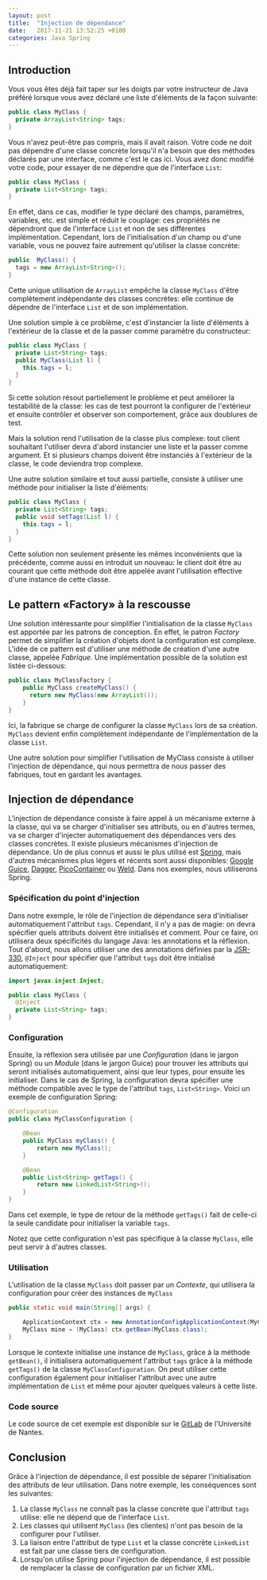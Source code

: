 ```yaml
---
layout: post
title:  "Injection de dépendance"
date:   2017-11-21 13:52:25 +0100
categories: Java Spring
---
```


## Introduction

Vous vous êtes déjà fait taper sur les doigts par votre instructeur de Java préféré lorsque vous avez déclaré une liste d'éléments de la façon suivante:

```java
public class MyClass {
  private ArrayList<String> tags;
}
```
Vous n'avez peut-être pas compris, mais il avait raison. 
Votre code ne doit pas dépendre d'une classe concrète lorsqu'il n'a besoin que des méthodes déclarés par une interface, comme c'est le cas ici.
Vous avez donc modifié votre code, pour essayer de ne dépendre que de l'interface `List`:

```java
public class MyClass {
  private List<String> tags;
}
```

En effet, dans ce cas, modifier le type déclaré des champs, paramètres, variables, etc. est simple et réduit le couplage: 
ces propriétés ne dépendront que de l'interface `List` et non de ses différentes implémentation.
Cependant, lors de l'initialisation d'un champ ou d'une variable, vous ne pouvez faire autrement qu'utiliser la classe concrète:

```java
public  MyClass() {
  tags = new ArrayList<String>();
}
```

Cette unique utilisation de `ArrayList` empêche la classe `MyClass` d'être complètement indépendante des classes concrètes: elle continue de
dépendre de l'interface `List` et de son implémentation.

Une solution simple à ce problème, c'est d'instancier la liste d'éléments à l'extérieur de la classe et de la passer comme paramètre du constructeur:

```java
public class MyClass {
  private List<String> tags;
  public MyClass(List l) {
    this.tags = l;
  }
}
```
Si cette solution résout partiellement le problème et peut améliorer la testabilité de la classe: les cas de test pourront la configurer de 
l'extérieur et ensuite contrôler et observer son comportement, grâce aux doublures de test.

Mais la solution rend l'utilisation de la classe plus complexe:
tout client souhaitant l'utiliser devra d'abord instancier une liste et la passer comme argument.
Et si plusieurs champs doivent être instanciés à l'extérieur de la classe, le code deviendra trop complexe.

Une autre solution similaire et tout aussi partielle, consiste à utiliser une méthode pour initialiser la liste d'éléments:

```java
public class MyClass {
  private List<String> tags;
  public void setTags(List l) {
    this.tags = l;
  }
}
```

Cette solution non seulement présente les mêmes inconvénients  que la précédente, comme aussi en introduit un nouveau:
le client doit être au courant que cette méthode doit être appelée avant l'utilisation effective d'une instance de cette classe.

## Le pattern «Factory» à la rescousse

Une solution intéressante pour simplifier l'initialisation de la classe `MyClass` est apportée par les patrons de conception.
En effet, le patron _Factory_ permet de simplifier la création d'objets dont la configuration est complexe. 
L'idée de ce pattern est d'utiliser une méthode de création d'une autre classe, appelée _Fabrique_.
Une implémentation possible de la solution est listée ci-dessous:

```java
public class MyClassFactory {
    public MyClass createMyClass() {
      return new MyClass(new ArrayList());
    }
}
```

Ici, la fabrique se charge de configurer la classe `MyClass` lors de sa création. 
`MyClass` devient enfin complètement indépendante de l'implémentation de la classe `List`.

Une autre solution pour simplifier l'utilisation de MyClass consiste à utiliser l'injection de dépendance,
qui nous permettra de nous passer des fabriques, tout en gardant les avantages.


## Injection de dépendance

L'injection de dépendance consiste à faire appel à un mécanisme externe à la classe, qui va se charger d'initialiser ses attributs,
ou en d'autres termes, va se charger d'injecter automatiquement des dépendances vers des classes concrètes. 
Il existe plusieurs mécanismes d'injection de dépendance. Un de plus connus et aussi le plus utilisé est [Spring](https://spring.io),
mais d'autres mécanismes plus légers et récents sont aussi disponibles: [Google Guice](https://github.com/google/guice),
[Dagger](http://square.github.io/dagger/), [PicoContainer](http://picocontainer.com/) ou [Weld](http://weld.cdi-spec.org).
Dans nos exemples, nous utiliserons Spring.


### Spécification du point d'injection

Dans notre exemple, le rôle de l'injection de dépendance sera d'initialiser automatiquement l'attribut `tags`.
Cependant, il n'y a pas de magie: on devra spécifier quels attributs doivent être initialisés et comment.
Pour ce faire, on utilisera deux spécificités du langage Java: les annotations et la réflexion.
Tout d'abord, nous allons utiliser une des annotations définies par la [JSR-330](http://javax-inject.github.io/javax-inject/),
`@Inject` pour spécifier que l'attribut `tags` doit être initialisé automatiquement:


```java
import javax.inject.Inject;

public class MyClass {
  @Inject
  private List<String> tags;
}
```

### Configuration

Ensuite, la réflexion sera utilisée par une _Configuration_ (dans le jargon Spring) 
ou un _Module_  (dans le jargon Guice)
pour trouver les attributs qui seront initialisés automatiquement, ainsi que leur types, pour ensuite les initialiser.
Dans le cas de Spring, la configuration devra spécifier une méthode compatible avec le type de l'attribut `tags`, `List<String>`.
Voici un exemple de configuration Spring:

```java
@Configuration
public class MyClassConfiguration {

    @Bean
    public MyClass myClass() {
        return new MyClass();
    }

    @Bean
    public List<String> getTags() {
        return new LinkedList<String>();
    }
}
```

Dans cet exemple, le type de retour de la méthode `getTags()` fait de celle-ci la seule candidate pour initialiser la variable `tags`.

Notez que cette configuration n'est pas spécifique à la classe `MyClass`, elle peut servir à d'autres classes. 

### Utilisation

L'utilisation de la classe `MyClass` doit passer par un _Contexte_, qui utilisera la configuration pour créer des instances de `MyClass`

```java
public static void main(String[] args) {

    ApplicationContext ctx = new AnnotationConfigApplicationContext(MyClassConfiguration.class);
    MyClass mine = (MyClass) ctx.getBean(MyClass.class);
}
```

Lorsque le contexte initialise une instance de `MyClass`, grâce à la méthode `getBean()`, il initialisera automatiquement l'attribut `tags` grâce à la
méthode `getTags()` de la classe `MyClassConfiguration`.
On peut utiliser cette configuration également pour initialiser l'attribut avec une autre implémentation de `List` et même pour ajouter quelques valeurs à cette liste.

### Code source

Le code source de cet exemple est disponible sur le [GitLab](https://gitlab.univ-nantes.fr/sunye-g/exemples-spring/tree/master/dependency-injection) de l'Université de Nantes.

## Conclusion

Grâce à l'injection de dépendance, il est possible de séparer l'initialisation des attributs de leur utilisation.
Dans notre exemple, les conséquences sont les suivantes:

1. La classe `MyClass` ne connaît pas la classe concrète que l'attribut `tags` utilise: elle ne dépend que de l'interface `List`.
1. Les classes qui utilisent `MyClass` (les clientes) n'ont pas besoin de la configurer pour l'utiliser.
1. La liaison entre l'attribut de type `List` et la classe concrète `LinkedList` est fait par une classe tiers de configuration.
1. Lorsqu'on utilise Spring pour l'injection de dépendance, il est possible de remplacer la classe de configuration par un fichier XML. 

